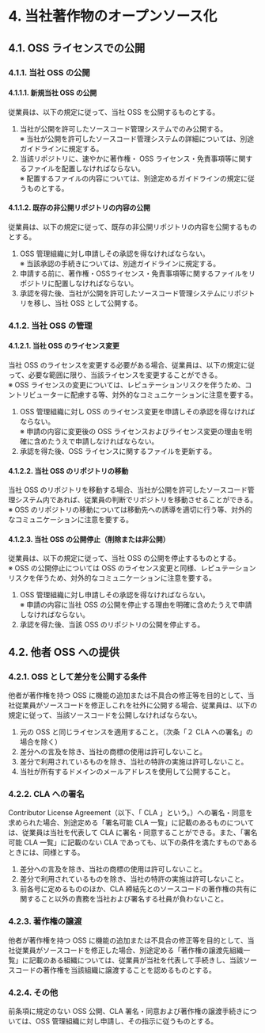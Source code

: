 # 4. 当社著作物のオープンソース化

## 4.1. OSS ライセンスでの公開

### 4.1.1. 当社 OSS の公開

#### 4.1.1.1. 新規当社 OSS の公開

従業員は、以下の規定に従って、当社 OSS を公開するものとする。

1. 当社が公開を許可したソースコード管理システムでのみ公開する。  
※ 当社が公開を許可したソースコード管理システムの詳細については、別途ガイドラインに規定する。
2. 当該リポジトリに、速やかに著作権・ OSS ライセンス・免責事項等に関するファイルを配置しなければならない。  
※ 配置するファイルの内容については、別途定めるガイドラインの規定に従うものとする。

#### 4.1.1.2. 既存の非公開リポジトリの内容の公開
従業員は、以下の規定に従って、既存の非公開リポジトリの内容を公開するものとする。

1. OSS 管理組織に対し申請しその承認を得なければならない。  
※ 当該承認の手続きについては、別途ガイドラインに規定する。
2. 申請する前に、著作権・OSSライセンス・免責事項等に関するファイルをリポジトリに配置しなければならない。
3. 承認を得た後、当社が公開を許可したソースコード管理システムにリポジトリを移し、当社 OSS として公開する。

### 4.1.2. 当社 OSS の管理

#### 4.1.2.1. 当社 OSS のライセンス変更
当社 OSS のライセンスを変更する必要がある場合、従業員は、以下の規定に従って、必要な範囲に限り、当該ライセンスを変更することができる。  
※ OSS ライセンスの変更については、レピュテーションリスクを伴うため、コントリビューターに配慮する等、対外的なコミュニケーションに注意を要する。

1. OSS 管理組織に対し OSS のライセンス変更を申請しその承認を得なければならない。  
※ 申請の内容に変更後の OSS ライセンスおよびライセンス変更の理由を明確に含めたうえで申請しなければならない。
2. 承認を得た後、OSS ライセンスに関するファイルを更新する。

#### 4.1.2.2. 当社 OSS のリポジトリの移動
当社 OSS のリポジトリを移動する場合、当社が公開を許可したソースコード管理システム内であれば、従業員の判断でリポジトリを移動させることができる。  
※ OSS のリポジトリの移動については移動先への誘導を適切に行う等、対外的なコミュニケーションに注意を要する。

#### 4.1.2.3. 当社 OSS の公開停止（削除または非公開）
従業員は、以下の規定に従って、当社 OSS の公開を停止するものとする。  
※ OSS の公開停止については OSS のライセンス変更と同様、レピュテーションリスクを伴うため、対外的なコミュニケーションに注意を要する。

1. OSS 管理組織に対し申請しその承認を得なければならない。  
※ 申請の内容に当社 OSS の公開を停止する理由を明確に含めたうえで申請しなければならない。
2. 承認を得た後、当該 OSS のリポジトリの公開を停止する。

## 4.2. 他者 OSS への提供

### 4.2.1. OSS として差分を公開する条件
他者が著作権を持つ OSS に機能の追加または不具合の修正等を目的として、当社従業員がソースコードを修正しこれを社外に公開する場合、従業員は、以下の規定に従って、当該ソースコードを公開しなければならない。

1. 元の OSS と同じライセンスを適用すること。（次条「２ CLA への署名」の場合を除く）
2. 差分への言及を除き、当社の商標の使用は許可しないこと。
3. 差分で利用されているものを除き、当社の特許の実施は許可しないこと。
4. 当社が所有するドメインのメールアドレスを使用して公開すること。

### 4.2.2. CLA への署名
Contributor License Agreement（以下、「 CLA 」という。）への署名・同意を求められた場合、別途定める「署名可能 CLA 一覧」に記載のあるものについては、従業員は当社を代表して CLA に署名・同意することができる。また、「署名可能 CLA 一覧」に記載のない CLA であっても、以下の条件を満たすものであるときには、同様とする。

1. 差分への言及を除き、当社の商標の使用は許可しないこと。
2. 差分で利用されているものを除き、当社の特許の実施は許可しないこと。
3. 前各号に定めるもののほか、CLA 締結先とのソースコードの著作権の共有に関すること以外の責務を当社および署名する社員が負わないこと。

### 4.2.3. 著作権の譲渡
他者が著作権を持つ OSS に機能の追加または不具合の修正等を目的として、当社従業員がソースコードを修正した場合、別途定める「著作権の譲渡先組織一覧」に記載のある組織については、従業員が当社を代表して手続きし、当該ソースコードの著作権を当該組織に譲渡することを認めるものとする。

### 4.2.4. その他
前条項に規定のない OSS 公開、CLA 署名・同意および著作権の譲渡手続きについては、OSS 管理組織に対し申請し、その指示に従うものとする。

